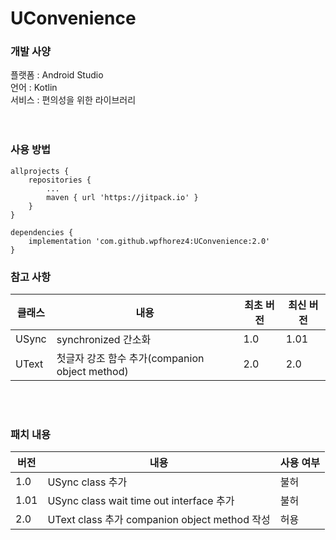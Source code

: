 # UConvenience</br>
### 개발 사양</br>
플랫폼 : Android Studio</br>
언어 : Kotlin</br>
서비스 : 편의성을 위한 라이브러리</br>
</br></br>
### 사용 방법</br>
```
allprojects {
    repositories {
        ...
        maven { url 'https://jitpack.io' }
    }
}
```
```
dependencies {
    implementation 'com.github.wpfhorez4:UConvenience:2.0'
}
```
### 참고 사항</br>
| 클래스 | 내용 | 최초 버전 | 최신 버전 |
| --- | --- | --- | ---- |
| USync | synchronized 간소화 | 1.0 | 1.01 |
| UText | 첫글자 강조 함수 추가(companion object method) | 2.0 | 2.0 |

</br></br>
### 패치 내용</br>
| 버전 | 내용                                        | 사용 여부 |
| --- |-------------------------------------------|-------|
| 1.0 | USync class 추가                            | 불허    |
| 1.01 | USync class wait time out interface 추가    | 불허    |
| 2.0 | UText class 추가 companion object method 작성 | 허용    | 
